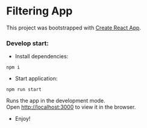 # Filtering App

This project was bootstrapped with [Create React App](https://github.com/facebook/create-react-app).

### Develop start:

- Install dependencies:

`npm i`

- Start application:

`npm run start`

Runs the app in the development mode.\
Open [http://localhost:3000](http://localhost:3000) to view it in the browser.

- Enjoy!
